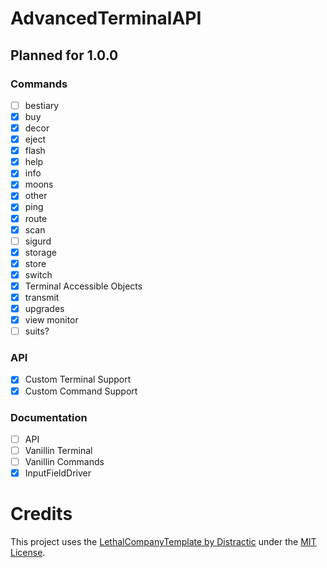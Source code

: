 # AdvancedTerminalAPI

## Planned for 1.0.0
### Commands
- [ ] bestiary
- [x] buy
- [x] decor
- [x] eject
- [x] flash
- [x] help
- [x] info
- [x] moons
- [x] other
- [x] ping
- [x] route
- [x] scan
- [ ] sigurd
- [x] storage
- [x] store
- [x] switch
- [x] Terminal Accessible Objects
- [x] transmit
- [x] upgrades
- [x] view monitor
- [ ] suits?

### API
- [x] Custom Terminal Support
- [x] Custom Command Support

### Documentation
- [ ] API 
- [ ] Vanillin Terminal
- [ ] Vanillin Commands
- [x] InputFieldDriver

# Credits
This project uses the [LethalCompanyTemplate by Distractic](https://github.com/Distractic/LethalCompanyTemplate) under the [MIT License](https://github.com/Distractic/LethalCompanyTemplate/blob/main/LICENSE).